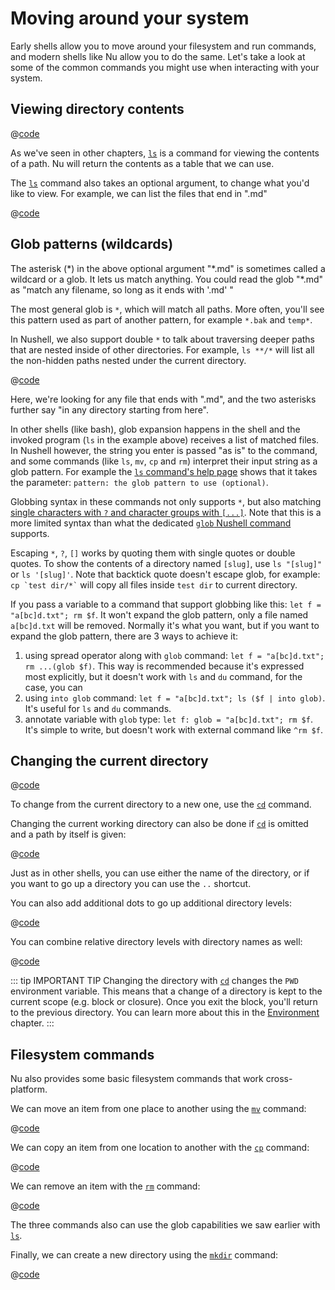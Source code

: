 # Moving around your system

Early shells allow you to move around your filesystem and run commands, and modern shells like Nu allow you to do the same. Let's take a look at some of the common commands you might use when interacting with your system.

## Viewing directory contents

@[code](@snippets/moving_around/ls_example.sh)

As we've seen in other chapters, [`ls`](/commands/docs/ls.md) is a command for viewing the contents of a path. Nu will return the contents as a table that we can use.

The [`ls`](/commands/docs/ls.md) command also takes an optional argument, to change what you'd like to view. For example, we can list the files that end in ".md"

@[code](@snippets/moving_around/ls_shallow_glob_example.sh)

## Glob patterns (wildcards)

The asterisk (\*) in the above optional argument "\*.md" is sometimes called a wildcard or a glob. It lets us match anything. You could read the glob "\*.md" as "match any filename, so long as it ends with '.md' "

The most general glob is `*`, which will match all paths. More often, you'll see this pattern used as part of another pattern, for example `*.bak` and `temp*`.

In Nushell, we also support double `*` to talk about traversing deeper paths that are nested inside of other directories. For example, `ls **/*` will list all the non-hidden paths nested under the current directory.

@[code](@snippets/moving_around/ls_deep_glob_example.sh)

Here, we're looking for any file that ends with ".md", and the two asterisks further say "in any directory starting from here".

In other shells (like bash), glob expansion happens in the shell and the invoked program (`ls` in the example above) receives a list of matched files. In Nushell however, the string you enter is passed "as is" to the command, and some commands (like `ls`, `mv`, `cp` and `rm`) interpret their input string as a glob pattern. For example the [`ls` command's help page](https://www.nushell.sh/commands/docs/ls.html) shows that it takes the parameter: `pattern: the glob pattern to use (optional)`.

Globbing syntax in these commands not only supports `*`, but also matching [single characters with `?` and character groups with `[...]`](https://docs.rs/nu-glob/latest/nu_glob/struct.Pattern.html). Note that this is a more limited syntax than what the dedicated [`glob` Nushell command](https://www.nushell.sh/commands/docs/glob.html) supports.

Escaping `*`, `?`, `[]` works by quoting them with single quotes or double quotes. To show the contents of a directory named `[slug]`, use `ls "[slug]"` or `ls '[slug]'`.
Note that backtick quote doesn't escape glob, for example: <code>cp \`test dir/\*\`</code> will copy all files inside `test dir` to current directory.

If you pass a variable to a command that support globbing like this: `let f = "a[bc]d.txt"; rm $f`. It won't expand the glob pattern, only a file named `a[bc]d.txt` will be removed. Normally it's what you want, but if you want to expand the glob pattern, there are 3 ways to achieve it:

1. using spread operator along with `glob` command: `let f = "a[bc]d.txt"; rm ...(glob $f)`. This way is recommended because it's expressed most explicitly, but it doesn't work with `ls` and `du` command, for the case, you can
2. using `into glob` command: `let f = "a[bc]d.txt"; ls ($f | into glob)`. It's useful for `ls` and `du` commands.
3. annotate variable with `glob` type: `let f: glob = "a[bc]d.txt"; rm $f`. It's simple to write, but doesn't work with external command like `^rm $f`.

## Changing the current directory

@[code](@snippets/book/moving_around/cd_example.nu)

To change from the current directory to a new one, use the [`cd`](/commands/docs/cd.md) command.

Changing the current working directory can also be done if [`cd`](/commands/docs/cd.md) is omitted and a path by itself is given:

@[code](@snippets/book/moving_around/cd_without_command_example.nu)

Just as in other shells, you can use either the name of the directory, or if you want to go up a directory you can use the `..` shortcut.

You can also add additional dots to go up additional directory levels:

@[code](@snippets/book/moving_around/multiple_cd_levels.nu)

You can combine relative directory levels with directory names as well:

@[code](@snippets/book/moving_around/relative_cd_levels.nu)

::: tip IMPORTANT TIP
Changing the directory with [`cd`](/commands/docs/cd.md) changes the `PWD` environment variable. This means that a change of a directory is kept to the current scope (e.g. block or closure). Once you exit the block, you'll return to the previous directory. You can learn more about this in the [Environment](./environment.md) chapter.
:::

## Filesystem commands

Nu also provides some basic filesystem commands that work cross-platform.

We can move an item from one place to another using the [`mv`](/commands/docs/mv.md) command:

@[code](@snippets/moving_around/mv_example.sh)

We can copy an item from one location to another with the [`cp`](/commands/docs/cp.md) command:

@[code](@snippets/moving_around/cp_example.sh)

We can remove an item with the [`rm`](/commands/docs/rm.md) command:

@[code](@snippets/moving_around/rm_example.sh)

The three commands also can use the glob capabilities we saw earlier with [`ls`](/commands/docs/ls.md).

Finally, we can create a new directory using the [`mkdir`](/commands/docs/mkdir.md) command:

@[code](@snippets/moving_around/mkdir_example.sh)
